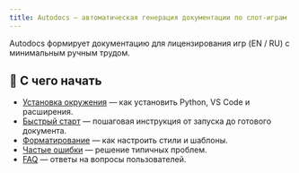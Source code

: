 ```yaml
---
title: Autodocs — автоматическая генерация документации по слот-играм
---
```


Autodocs формирует документацию для лицензирования игр (EN / RU) с минимальным ручным трудом.  

## 📖 С чего начать

- [Установка окружения](installation.md) — как установить Python, VS Code и расширения.  
- [Быстрый старт](usage.md) — пошаговая инструкция от запуска до готового документа.  
- [Форматирование](formatting.md) — как настроить стили и шаблоны.  
- [Частые ошибки](errors.md) — решение типичных проблем.  
- [FAQ](faq.md) — ответы на вопросы пользователей.  


